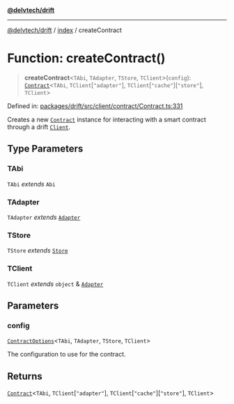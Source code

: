 [**@delvtech/drift**](../../README.md)

***

[@delvtech/drift](../../README.md) / [index](../README.md) / createContract

# Function: createContract()

> **createContract**\<`TAbi`, `TAdapter`, `TStore`, `TClient`\>(`config`): [`Contract`](../type-aliases/Contract.md)\<`TAbi`, `TClient`\[`"adapter"`\], `TClient`\[`"cache"`\]\[`"store"`\], `TClient`\>

Defined in: [packages/drift/src/client/contract/Contract.ts:331](https://github.com/delvtech/drift/blob/95370f81f9813e8d583ed884b0b07657be0d8f2c/packages/drift/src/client/contract/Contract.ts#L331)

Creates a new [`Contract`](../type-aliases/Contract.md) instance for interacting with a smart
contract through a drift [`Client`](../type-aliases/Client.md).

## Type Parameters

### TAbi

`TAbi` *extends* `Abi`

### TAdapter

`TAdapter` *extends* [`Adapter`](../interfaces/Adapter.md)

### TStore

`TStore` *extends* [`Store`](../interfaces/Store.md)

### TClient

`TClient` *extends* `object` & [`Adapter`](../interfaces/Adapter.md)

## Parameters

### config

[`ContractOptions`](../type-aliases/ContractOptions.md)\<`TAbi`, `TAdapter`, `TStore`, `TClient`\>

The configuration to use for the contract.

## Returns

[`Contract`](../type-aliases/Contract.md)\<`TAbi`, `TClient`\[`"adapter"`\], `TClient`\[`"cache"`\]\[`"store"`\], `TClient`\>
